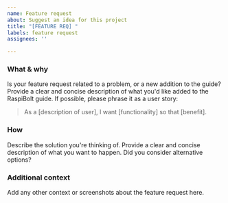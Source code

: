 ```yaml
---
name: Feature request
about: Suggest an idea for this project
title: "[FEATURE REQ] "
labels: feature request
assignees: ''

---
```


### What & why

Is your feature request related to a problem, or a new addition to the guide? Provide a clear and concise description of what you'd like added to the RaspiBolt guide. If possible, please phrase it as a user story:

> As a [description of user], I want [functionality] so that [benefit].

### How

Describe the solution you're thinking of. Provide a clear and concise description of what you want to happen. Did you consider alternative options?

### Additional context

Add any other context or screenshots about the feature request here.

